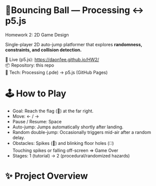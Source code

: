 # 🎈Bouncing Ball — Processing ↔︎ p5.js
Homework 2: 2D Game Design

Single-player 2D auto-jump platformer that explores <b> randomness, constraints, and collision detection.</b>

🔗 Live (p5.js): https://daon1ee.github.io/HW2/  
📦 Repository: this repo  
🧩 Tech: Processing (.pde) → p5.js (GitHub Pages)  

# 🕹️ How to Play
- Goal: Reach the flag (🏁) at the far right.  
- Move: ← / →  
- Pause / Resume: Space  
- Auto-jump: Jumps automatically shortly after landing.  
- Random double-jump: Occasionally triggers mid-air after a random delay.
- Obstacles: Spikes (🔺) and blinking floor holes (◻️)  
  Touching spikes or falling off-screen ⇒ Game Over  
- Stages: 1 (tutorial) → 2 (procedural/randomized hazards)

# ✨ Project Overview
  
